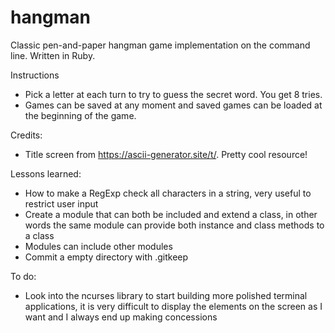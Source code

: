 # hangman
Classic pen-and-paper hangman game implementation on the command line. Written in Ruby.

Instructions

- Pick a letter at each turn to try to guess the secret word. You get 8 tries.
- Games can be saved at any moment and saved games can be loaded at the beginning of
the game.

Credits:

- Title screen from https://ascii-generator.site/t/. Pretty cool resource!

Lessons learned:

- How to make a RegExp check all characters in a string, very useful to restrict user input
- Create a module that can both be included and extend a class, in other words the same 
module can provide both instance and class methods to a class
- Modules can include other modules
- Commit a empty directory with .gitkeep

To do:

- Look into the ncurses library to start building more polished terminal applications, it is
very difficult to display the elements on the screen as I want and I always end up making
concessions